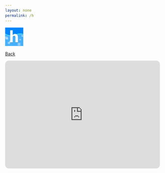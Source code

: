 ```yaml
---
layout: none
permalink: /h
---
```

![h](https://raw.githubusercontent.com/1CreeperTV/wii-wiiufr/refs/heads/main/Images/h.png)

[Back](https://1creepertv.github.io/)

<iframe style="border-radius:12px" src="https://open.spotify.com/embed/track/7vgTNTaEz3CsBZ1N4YQalM?utm_source=generator" width="100%" height="352" frameBorder="0" allowfullscreen="" allow="autoplay; clipboard-write; encrypted-media; fullscreen; picture-in-picture" loading="lazy"></iframe>
